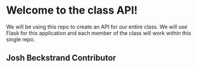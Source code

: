 # Welcome to the class API!

We will be using this repo to create an API for our entire class. We will use Flask for this application and each member of the class will work within this single repo.


## Josh Beckstrand  Contributor

